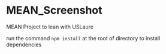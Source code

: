 # MEAN_Screenshot

MEAN Project to lean with USLaure

run the command
```npm install``` at the root of directory to install dependencies
